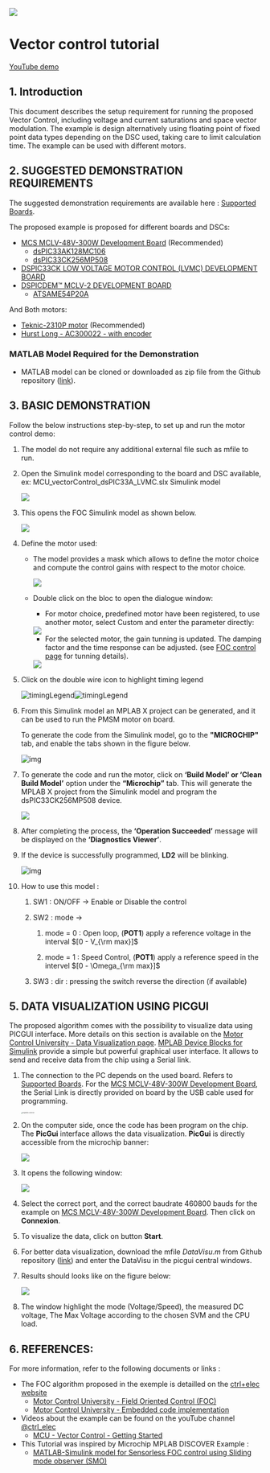 ![](./../../img/logo.png)

# Vector control tutorial

[YouTube demo](https://youtu.be/fAhIvsgS1aM?si=hjhc9MEHJ1EK3xQb)

## 1. Introduction

This document describes the setup requirement for running the proposed Vector Control, including voltage and current saturations and space vector modulation. The example is design alternatively using floating point of fixed point data types depending on the DSC used, taking care to limit calculation time. The example can be used with different motors.

## 2. SUGGESTED DEMONSTRATION REQUIREMENTS

The suggested demonstration requirements are available here : [Supported Boards](./../supportedBoard/SupportedBoards.md).

The proposed example is proposed for different boards and DSCs:

- [MCS MCLV-48V-300W Development Board](./../supportedBoard/MCLV_48V_300W_demoBoard.md) (Recommended)
  - [dsPIC33AK128MC106](https://www.microchip.com/en-us/development-tool/EV68M17A)
  - [dsPIC33CK256MP508](https://www.microchip.com/en-us/development-tool/ev62p66a)
- [DSPIC33CK LOW VOLTAGE MOTOR CONTROL (LVMC) DEVELOPMENT BOARD](./../supportedBoard/LVMC_demoBoard.md)
- [DSPICDEM™ MCLV-2 DEVELOPMENT BOARD ](./../supportedBoard/MCLV2_demoBoard.md)
  - [ATSAME54P20A](https://www.microchip.com/en-us/development-tool/MA320207)

And Both motors: 

- [Teknic-2310P motor](https://www.digikey.fr/fr/products/detail/texas-instruments/LVSERVOMTR/5005342) (Recommended)
- [Hurst Long - AC300022 - with encoder](https://fr.farnell.com/en-FR/microchip/ac300022/bldc-motor-3-phase-w-encoder/dp/1688718)

### MATLAB Model Required for the Demonstration

- MATLAB model can be cloned or downloaded as zip file from the Github repository ([link](https://github.com/rdelpoux/ctrl-elec/tree/main/MCU/vectorControl)).

## 3. BASIC DEMONSTRATION

Follow the below instructions step-by-step, to set up and run the motor control demo:

1. The model do not require any additional external file such as mfile to run.

2. Open the Simulink model corresponding to the board and DSC available, ex: MCU_vectorControl_dsPIC33A_LVMC.slx Simulink model

   <img src="./../../img/vectorControl/currentFolder.png" />

3. This opens the FOC Simulink model as shown below.

   <img src="./../../img/vectorControl/simulinkModel.png" />

4. Define the motor used:

   - The model provides a mask which allows to define the motor choice and compute the control gains with respect to the motor choice.

      <img src="./../../img/vectorControl/MotorChoiceGainTunning.png" />

   - Double click on the bloc to open the dialogue window:

      - For motor choice, predefined motor have been registered, to use another motor, select Custom and enter the parameter directly:

      <img src="./../../img/vectorControl/MotorSelection.png" />

      - For the selected motor, the gain tunning is updated. The damping factor and the time response can be adjusted. (see [FOC control page](https://ctrl-elec.fr/mcu_electric_motor_field_oriented_control_controller.html) for tunning details).

      <img src="./../../img/vectorControl/GainTunning.png" />




5. Click on the double wire icon to highlight timing legend 

   ![timingLegend](./../../img/vectorControl/iconLegend.png)![timingLegend](./../../img/vectorControl/timingLegend.png)

6. From this Simulink model an MPLAB X project can be  generated, and it can be used to run the PMSM motor on board. 

   To generate the code from the Simulink model, go to the **"MICROCHIP"** tab, and enable the tabs shown in the figure below.

   ![img](./../../img/vectorControl/SelectProg.png)

7. To generate the code and run the motor, click on **‘Build Model’ or ‘Clean Build Model’** option under the **“Microchip”** tab. This will generate the MPLAB X project from the Simulink model and program the dsPIC33CK256MP508 device.

     ![](./../../img/vectorControl/BuildModel.png)

8. After completing the process, the **‘Operation Succeeded’** message will be displayed on the **‘Diagnostics Viewer’**.

9. If the device is successfully programmed, **LD2** will be blinking.

   ![img](./../../img/vectorControl/user_inputs.jpg)

10. How to use this model : 


     1. SW1 : ON/OFF -> Enable or Disable the control

     2. SW2 : mode ->  

          1. mode = 0 : Open loop, (**POT1**) apply a reference voltage in the interval  $[0 - V_{\rm max}]$

          2. mode = 1 : Speed Control, (**POT1**) apply a reference speed in the intervel  $[0 - \Omega_{\rm max}]$

     3. SW3 : dir : pressing the switch reverse the direction (if available)


## 5. DATA VISUALIZATION USING PICGUI

The proposed algorithm comes with the possibility to visualize data using PICGUI interface. More details on this section is available on the [Motor Control University - Data Visualization page](https://ctrl-elec.fr/mcu_electric_motor_embeddedCode_datavisu.html). [MPLAB Device Blocks for Simulink](https://www.mathworks.com/matlabcentral/fileexchange/71892) provide a simple but powerful graphical user interface. It allows to send and receive data from the chip using a Serial link.

1. The connection to the PC depends on the used board. Refers to [Supported Boards](./MCU/supportedBoard/SupportedBoards.md). For the [MCS MCLV-48V-300W Development Board](./../supportedBoard/MCLV_48V_300W_demoBoard.md), the Serial Link is directly provided on board by the USB cable used for programming. 

   <img src="./../../img/supportedBoards/MCLV_48V_300W/programmer_connection.jpg" alt="programmer_connection" style="zoom:15%;" />

2. On the computer side, once the code has been program on the chip. The **PicGui** interface allows the data visualization. **PicGui** is directly accessible from the microchip banner:

   ![](./../../img/vectorControl/banner.png)

3. It opens the following window:

   ![](./../../img/vectorControl/picgui.PNG)

4. Select the correct port, and the correct baudrate 460800 bauds for the example on  [MCS MCLV-48V-300W Development Board](./../supportedBoard/MCLV_48V_300W_demoBoard.md). Then click on **Connexion**.

5. To visualize the data, click on button **Start**.

6. For better data visualization, download the mfile *DataVisu.m* from Github repository ([link](https://github.com/rdelpoux/ctrl-elec/tree/main/MCU/vectorControl)) and enter the DataVisu in the picgui central windows. 

7. Results should looks like on the figure below:

   ![](./../../img/vectorControl/DataVisu.png)

8. The window highlight the mode (Voltage/Speed), the measured DC voltage, The Max Voltage according to the chosen SVM and the CPU load.

## 6. REFERENCES:

For more information, refer to the following documents or links :

- The FOC algorithm proposed in the exemple is detailled on the [ctrl+elec website](https://www.ctrl-elec.fr)
  - [Motor Control University - Field Oriented Control (FOC)](mcu_electric_motor_field_oriented_control_FOC.html)
  - [Motor Control University - Embedded code implementation](https://ctrl-elec.fr/mcu_electric_motor_embeddedCode_intro.html)
- Videos about the example can be found on the youTube channel [@ctrl_elec](https://www.youtube.com/@ctrl_elec)
  - [MCU - Vector Control - Getting Started](https://youtu.be/fAhIvsgS1aM?si=tAoGpcwJagEB3y5x)
- This Tutorial was inspired by Microchip MPLAB DISCOVER Example :
  - [MATLAB-Simulink model for Sensorless FOC control using Sliding mode observer (SMO)](https://mplab-discover.microchip.com/v2/item/com.microchip.code.examples/com.microchip.matlab.project/com.microchip.subcategories.motor-control-and-drive/com.microchip.matlab.project.matlab-mclv-48v-300w-dspic33ck64mc105-foc-smo/1.0.0?view=about)
